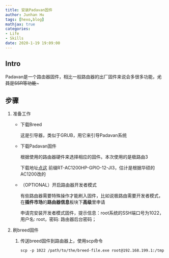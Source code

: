 ```yaml
---
title: 安装Padavan固件
author: Junhan Hu
tags: [hexo,blog]
mathjax: true
categories:
- Life
- Skills
date: 2020-1-19 19:09:00
---
```


## Intro

Padavan是一个路由器固件，相比一般路由器的出厂固件来说会多很多功能，~~尤其是SSR等功能~~~

## 步骤

1. 准备工作

   * 下载Breed

     这是引导器，类似于GRUB，用它来引导Padavan系统

   * 下载Padavan固件

     根据使用的路由器硬件来选择相应的固件。本次使用的是极路由3

     下载地址[点这](http://opt.cn2qq.com/padavan/) 前缀RT-AC1200HP-GPIO-12-JI3，估计是根据华硕的AC1200改的

     <!-- more -->

   * （OPTIONAL）开启路由器开发者模式

     有些路由器需要特殊操作才能刷入固件，比如说极路由需要开发者模式，在**插件市场**的**路由器信息**板块下**高级**里申请

     申请完安装开发者模式固件，提示信息：root系统的SSH端口号为1022，用户名: root，密码: 路由器后台密码；

2. 刷breed固件

   1. 传送breed固件到路由器上，使用scp命令

      ```
      scp -p 1022 /path/to/the/breed-file.exe root@192.168.199.1:/tmp
      ```

      

